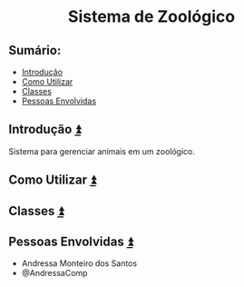 <h1 align="center">Sistema de Zoológico</h1>

## **Sumário:**<a name="sumario"></a>
- <a href="#1">Introdução</a>
- <a href="#2">Como Utilizar</a>
- <a href="#3">Classes</a>
- <a href="#4">Pessoas Envolvidas</a>

## Introdução <a name="1"></a><a href="#sumario">:arrow_double_up:</a>
Sistema para gerenciar animais em um zoológico.
## Como Utilizar <a name="2"></a><a href="#sumario">:arrow_double_up:</a>

## Classes <a name="3"></a><a href="#sumario">:arrow_double_up:</a>

## Pessoas Envolvidas <a name="4"></a><a href="#sumario">:arrow_double_up:</a>
- Andressa Monteiro dos Santos [](:octocat:)
- @AndressaComp


